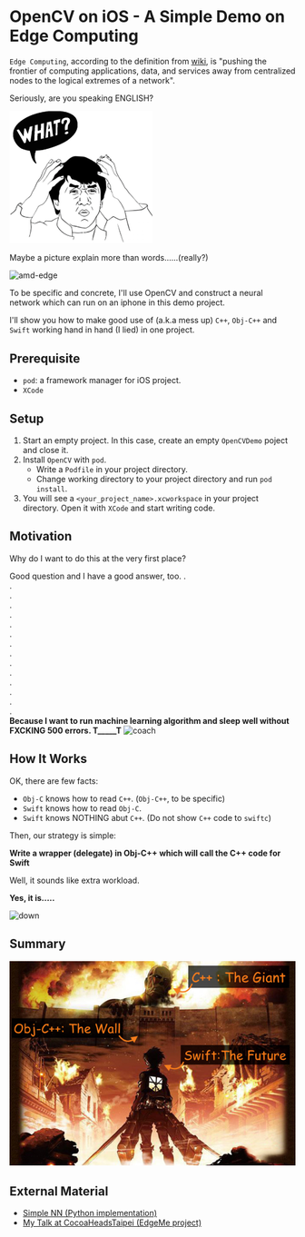 # OpenCV on iOS - A Simple Demo on Edge Computing

`Edge Computing`, according to the definition from [wiki](https://en.wikipedia.org/wiki/Edge_computing), is "pushing the frontier of computing applications, data, and services away from centralized nodes to the logical extremes of a network".


Seriously, are you speaking ENGLISH?

<img src=readme_imgs/What.png width=50% height=50% />


Maybe a picture explain more than words......(really?)

![amd-edge](http://eecatalog.com/medical/files/2015/04/amd11.jpg)

To be specific and concrete, I'll use OpenCV and construct a neural network which can run on an iphone in this demo project.

I'll show you how to make good use of (a.k.a mess up) `C++`, `Obj-C++` and `Swift` working hand in hand (I lied) in one project.

## Prerequisite

- `pod`: a framework manager for iOS project.
- `XCode`

## Setup

1. Start an empty project. In this case, create an empty `OpenCVDemo` poject and close it.
2. Install `OpenCV` with `pod`.
    - Write a `Podfile` in your project directory.
    - Change working directory to your project directory and run `pod install`.
3. You will see a `<your_project_name>.xcworkspace` in your project directory. Open it with `XCode` and start writing code.


## Motivation

Why do I want to do this at the very first place?

Good question and I have a good answer, too.
. <br/>
. <br/>
. <br/>
. <br/>
. <br/>
. <br/>
. <br/>
. <br/>
. <br/>
. <br/>
. <br/>
. <br/>
. <br/>
. <br/>
. <br/>
**Because I want to run machine learning algorithm and sleep well without FXCKING 500 errors. T_____T**
![coach](http://file.ptt01.cc/zhtw/c008/Image/b511dde18e4d49068cf7bacc4ed4e3b2.jpg)



## How It Works

OK, there are few facts:

- `Obj-C` knows how to read `C++`. (`Obj-C++`, to be specific)
- `Swift` knows how to read `Obj-C`.
- `Swift` knows NOTHING abut `C++`. (Do not show `C++` code to `swiftc`)

Then, our strategy is simple:

**Write a wrapper (delegate) in Obj-C++ which will call the C++ code for Swift**

Well, it sounds like extra workload.


**Yes, it is.....**

![down](https://animacounselling.files.wordpress.com/2014/07/davanti-counselling-slump.jpg)


## Summary

![attackOnTitan](readme_imgs/attack_on_titan.jpg)


## External Material

- [Simple NN (Python implementation)](https://gist.github.com/dboyliao/25946484846aa3724f57)
- [My Talk at CocoaHeadsTaipei (EdgeMe project)](https://github.com/dboyliao/Talks_CocoaHeads/tree/master/EdgeMe)
